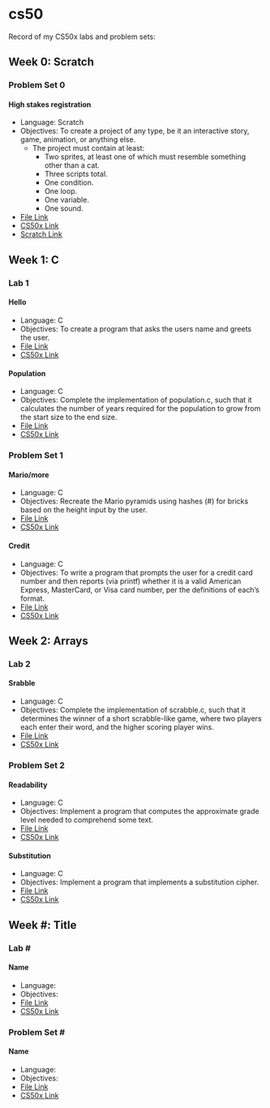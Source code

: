 # cs50

Record of my CS50x labs and problem sets:

## Week 0: Scratch
### Problem Set 0

#### High stakes registration
  - Language: Scratch
  - Objectives: To create a project of any type, be it an interactive story, game, animation, or anything else. 
    - The project must contain at least:
      - Two sprites, at least one of which must resemble something other than a cat.
      - Three scripts total.
      - One condition.
      - One loop.
      - One variable.
      - One sound.
  - [File Link](https://github.com/bananafeller/cs50/blob/008b4edc5d73c42c84ba303506faee0ad2eb8e53/w0-Scratch/High%20stakes%20registration.sb3)
  - [CS50x Link](https://cs50.harvard.edu/x/2021/psets/0/scratch/)
  - [Scratch Link](https://scratch.mit.edu/projects/479427997)

## Week 1: C
### Lab 1

#### Hello
  - Language: C
  - Objectives: To create a program that asks the users name and greets the user.
  - [File Link](https://github.com/bananafeller/cs50/blob/ee8c6dce023c0c888ebfd4242cbd718169c923e8/w1-C/lab1/hello/hello.c)
  - [CS50x Link](https://cs50.harvard.edu/x/2021/labs/1/hello/)

#### Population
  - Language: C
  - Objectives: Complete the implementation of population.c, such that it calculates the number of years required for the population to grow from the start size to the end size.
  - [File Link](https://github.com/bananafeller/cs50/blob/ee8c6dce023c0c888ebfd4242cbd718169c923e8/w1-C/lab1/population/population.c)
  - [CS50x Link](https://cs50.harvard.edu/x/2021/labs/1/population/)

### Problem Set 1

#### Mario/more
  - Language: C
  - Objectives: Recreate the Mario pyramids using hashes (#) for bricks based on the height input by the user.
  - [File Link](https://github.com/bananafeller/cs50/blob/ee8c6dce023c0c888ebfd4242cbd718169c923e8/w1-C/pset1/mario/mario.c)
  - [CS50x Link](https://cs50.harvard.edu/x/2021/psets/1/mario/more/)

#### Credit
  - Language: C
  - Objectives: To write a program that prompts the user for a credit card number and then reports (via printf) whether it is a valid American Express, MasterCard, or Visa card number, per the definitions of each’s format.
  - [File Link](https://github.com/bananafeller/cs50/blob/ee8c6dce023c0c888ebfd4242cbd718169c923e8/w1-C/pset1/credit/credit.c)
  - [CS50x Link](https://cs50.harvard.edu/x/2021/psets/1/credit/)


## Week 2: Arrays
### Lab 2

#### Srabble
  - Language: C
  - Objectives: Complete the implementation of scrabble.c, such that it determines the winner of a short scrabble-like game, where two players each enter their word, and the higher scoring player wins.
  - [File Link](https://github.com/bananafeller/cs50/blob/b543302366cb6cfbeab6fb47ccd95929328bffce/w2-Arrays/lab2/scrabble/scrabble.c)
  - [CS50x Link](https://cs50.harvard.edu/x/2021/labs/2/)

### Problem Set 2

#### Readability
  - Language: C
  - Objectives: Implement a program that computes the approximate grade level needed to comprehend some text.
  - [File Link](https://github.com/bananafeller/cs50/blob/b543302366cb6cfbeab6fb47ccd95929328bffce/w2-Arrays/pset2/readability/readability.c)
  - [CS50x Link](https://cs50.harvard.edu/x/2021/psets/2/readability/)

#### Substitution
  - Language: C
  - Objectives: Implement a program that implements a substitution cipher.
  - [File Link](https://github.com/bananafeller/cs50/blob/b543302366cb6cfbeab6fb47ccd95929328bffce/w2-Arrays/pset2/substitution/substitution.c)
  - [CS50x Link](https://cs50.harvard.edu/x/2021/psets/2/substitution/)
 
 ## Week #: Title
### Lab \#

#### Name
  - Language: 
  - Objectives: 
  - [File Link]()
  - [CS50x Link]()

### Problem Set \#

#### Name
  - Language: 
  - Objectives: 
  - [File Link]()
  - [CS50x Link]()
